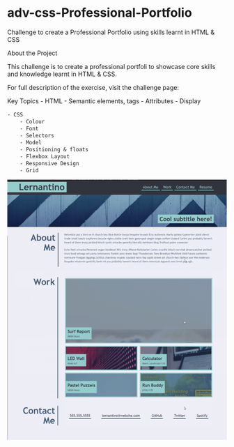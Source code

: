 # adv-css-Professional-Portfolio
Challenge to create a Professional Portfolio using skills learnt in HTML &amp; CSS

About the Project

This challenge is to create a professional portfoli to showcase core skills and knowledge learnt in HTML & CSS. 

For full description of the exercise, visit the challenge page:

Key Topics
    - HTML
        - Semantic elements, tags
        - Attributes
        - Display
        
    - CSS
        - Colour
        - Font
        - Selectors
        - Model
        - Positioning & floats
        - Flexbox Layout
        - Responsive Design
        - Grid



![Mock-up Example!](./assets/Images/mock-up.png)
